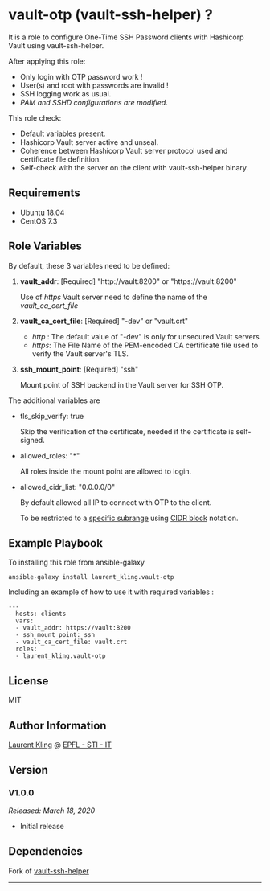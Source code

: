 vault-otp (vault-ssh-helper) ?
=========

It is a role to configure One-Time SSH Password clients with Hashicorp Vault using vault-ssh-helper.

After applying this role:

* Only login with OTP password work !
* User(s) and root with passwords are invalid !
* SSH logging work as usual.
* *PAM and SSHD configurations are modified*.

This role check:

* Default variables present.
* Hashicorp Vault server active and unseal.
* Coherence between Hashicorp Vault server protocol used and certificate file definition.
* Self-check with the server on the client with vault-ssh-helper binary.

Requirements
------------

* Ubuntu 18.04
* CentOS 7.3

Role Variables
--------------

By default, these 3 variables need to be defined:

1. **vault_addr**: [Required] "http://vault:8200" or "https://vault:8200"

   Use of *https* Vault server need to define the name of the *vault_ca_cert_file*

2. **vault_ca_cert_file**: [Required] "-dev" or "vault.crt"

   - *http* : The default value of "-dev" is only for unsecured Vault servers
   - *https*: The File Name of the PEM-encoded CA certificate file used to verify the Vault server's TLS.

3. **ssh_mount_point**: [Required] "ssh"

   Mount point of SSH backend in the Vault server for SSH OTP.

The additional variables are

* tls_skip_verify: true

  Skip the verification of the certificate, needed if the certificate is self-signed.

* allowed_roles: "*"

  All roles inside the mount point are allowed to login.

* allowed_cidr_list: "0.0.0.0/0"

  By default allowed all IP to connect with OTP to the client.

  To be restricted to a [specific subrange](https://www.ipaddressguide.com/cidr) using [CIDR block](https://en.wikipedia.org/wiki/Classless_Inter-Domain_Routing#CIDR_notation) notation.

Example Playbook
----------------

To installing this role from ansible-galaxy

```
ansible-galaxy install laurent_kling.vault-otp
```

Including an example of how to use it with required variables :

    ---
    - hosts: clients
      vars:
      - vault_addr: https://vault:8200
      - ssh_mount_point: ssh
      - vault_ca_cert_file: vault.crt
      roles:
      - laurent_kling.vault-otp

License
-------

MIT

Author Information
------------------

[Laurent Kling](https://people.epfl.ch/laurent.kling/?lang=en) @ [EPFL - STI - IT](https://sti-it.epfl.ch/)

## Version

### V1.0.0

*Released: March 18, 2020*

- Initial release

Dependencies
------------

Fork of [vault-ssh-helper](https://github.com/jonathandalves/vault-ssh-helper)

----------------